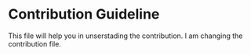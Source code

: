 # Contribution Guideline
This file will help you in unserstading the contribution.
I am changing the contribution file.
